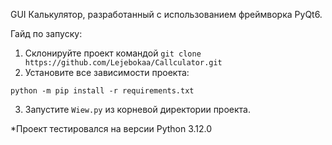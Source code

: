 GUI Калькулятор, разработанный с использованием фреймворка PyQt6.

Гайд по запуску:
1) Склонируйте проект командой ``git clone https://github.com/Lejebokaa/Callculator.git``
2) Установите все зависимости проекта:
```
python -m pip install -r requirements.txt
```
3) Запустите `Wiew.py` из корневой директории проекта.

*Проект тестировался на версии Python 3.12.0

